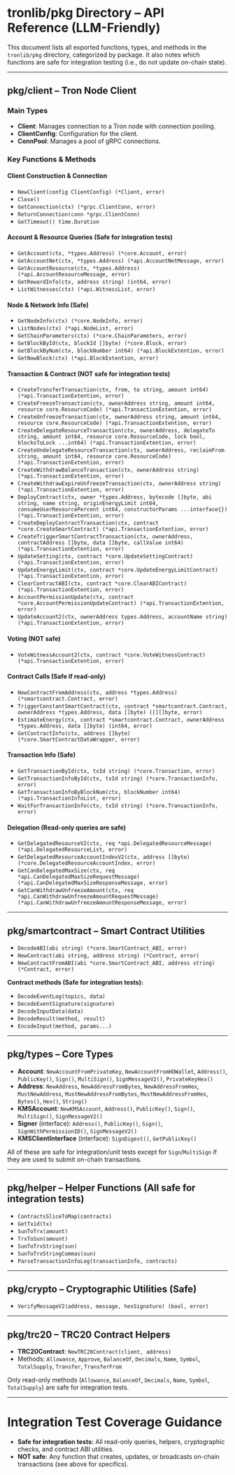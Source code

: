 # tronlib/pkg Directory – API Reference (LLM-Friendly)

This document lists all exported functions, types, and methods in the `tronlib/pkg` directory, categorized by package. It also notes which functions are safe for integration testing (i.e., do not update on-chain state).

---

## pkg/client – Tron Node Client

### Main Types
- **Client**: Manages connection to a Tron node with connection pooling.
- **ClientConfig**: Configuration for the client.
- **ConnPool**: Manages a pool of gRPC connections.

### Key Functions & Methods

#### Client Construction & Connection
- `NewClient(config ClientConfig) (*Client, error)`
- `Close()`
- `GetConnection(ctx) (*grpc.ClientConn, error)`
- `ReturnConnection(conn *grpc.ClientConn)`
- `GetTimeout() time.Duration`

#### Account & Resource Queries (Safe for integration tests)
- `GetAccount(ctx, *types.Address) (*core.Account, error)`
- `GetAccountNet(ctx, *types.Address) (*api.AccountNetMessage, error)`
- `GetAccountResource(ctx, *types.Address) (*api.AccountResourceMessage, error)`
- `GetRewardInfo(ctx, address string) (int64, error)`
- `ListWitnesses(ctx) (*api.WitnessList, error)`

#### Node & Network Info (Safe)
- `GetNodeInfo(ctx) (*core.NodeInfo, error)`
- `ListNodes(ctx) (*api.NodeList, error)`
- `GetChainParameters(ctx) (*core.ChainParameters, error)`
- `GetBlockById(ctx, blockId []byte) (*core.Block, error)`
- `GetBlockByNum(ctx, blockNumber int64) (*api.BlockExtention, error)`
- `GetNowBlock(ctx) (*api.BlockExtention, error)`

#### Transaction & Contract (NOT safe for integration tests)
- `CreateTransferTransaction(ctx, from, to string, amount int64) (*api.TransactionExtention, error)`
- `CreateFreezeTransaction(ctx, ownerAddress string, amount int64, resource core.ResourceCode) (*api.TransactionExtention, error)`
- `CreateUnfreezeTransaction(ctx, ownerAddress string, amount int64, resource core.ResourceCode) (*api.TransactionExtention, error)`
- `CreateDelegateResourceTransaction(ctx, ownerAddress, delegateTo string, amount int64, resource core.ResourceCode, lock bool, blocksToLock ...int64) (*api.TransactionExtention, error)`
- `CreateUndelegateResourceTransaction(ctx, ownerAddress, reclaimFrom string, amount int64, resource core.ResourceCode) (*api.TransactionExtention, error)`
- `CreateWithdrawBalanceTransaction(ctx, ownerAddress string) (*api.TransactionExtention, error)`
- `CreateWithdrawExpireUnfreezeTransaction(ctx, ownerAddress string) (*api.TransactionExtention, error)`
- `DeployContract(ctx, owner *types.Address, bytecode []byte, abi string, name string, originEnergyLimit int64, consumeUserResourcePercent int64, constructorParams ...interface{}) (*api.TransactionExtention, error)`
- `CreateDeployContractTransaction(ctx, contract *core.CreateSmartContract) (*api.TransactionExtention, error)`
- `CreateTriggerSmartContractTransaction(ctx, ownerAddress, contractAddress []byte, data []byte, callValue int64) (*api.TransactionExtention, error)`
- `UpdateSetting(ctx, contract *core.UpdateSettingContract) (*api.TransactionExtention, error)`
- `UpdateEnergyLimit(ctx, contract *core.UpdateEnergyLimitContract) (*api.TransactionExtention, error)`
- `ClearContractABI(ctx, contract *core.ClearABIContract) (*api.TransactionExtention, error)`
- `AccountPermissionUpdate(ctx, contract *core.AccountPermissionUpdateContract) (*api.TransactionExtention, error)`
- `UpdateAccount2(ctx, ownerAddress types.Address, accountName string) (*api.TransactionExtention, error)`

#### Voting (NOT safe)
- `VoteWitnessAccount2(ctx, contract *core.VoteWitnessContract) (*api.TransactionExtention, error)`

#### Contract Calls (Safe if read-only)
- `NewContractFromAddress(ctx, address *types.Address) (*smartcontract.Contract, error)`
- `TriggerConstantSmartContract(ctx, contract *smartcontract.Contract, ownerAddress *types.Address, data []byte) ([][]byte, error)`
- `EstimateEnergy(ctx, contract *smartcontract.Contract, ownerAddress *types.Address, data []byte) (int64, error)`
- `GetContractInfo(ctx, address []byte) (*core.SmartContractDataWrapper, error)`

#### Transaction Info (Safe)
- `GetTransactionById(ctx, txId string) (*core.Transaction, error)`
- `GetTransactionInfoById(ctx, txId string) (*core.TransactionInfo, error)`
- `GetTransactionInfoByBlockNum(ctx, blockNumber int64) (*api.TransactionInfoList, error)`
- `WaitForTransactionInfo(ctx, txId string) (*core.TransactionInfo, error)`

#### Delegation (Read-only queries are safe)
- `GetDelegatedResourceV2(ctx, req *api.DelegatedResourceMessage) (*api.DelegatedResourceList, error)`
- `GetDelegatedResourceAccountIndexV2(ctx, address []byte) (*core.DelegatedResourceAccountIndex, error)`
- `GetCanDelegatedMaxSize(ctx, req *api.CanDelegatedMaxSizeRequestMessage) (*api.CanDelegatedMaxSizeResponseMessage, error)`
- `GetCanWithdrawUnfreezeAmount(ctx, req *api.CanWithdrawUnfreezeAmountRequestMessage) (*api.CanWithdrawUnfreezeAmountResponseMessage, error)`

---

## pkg/smartcontract – Smart Contract Utilities

- `DecodeABI(abi string) (*core.SmartContract_ABI, error)`
- `NewContract(abi string, address string) (*Contract, error)`
- `NewContractFromABI(abi *core.SmartContract_ABI, address string) (*Contract, error)`

**Contract methods (Safe for integration tests):**
- `DecodeEventLog(topics, data)`
- `DecodeEventSignature(signature)`
- `DecodeInputData(data)`
- `DecodeResult(method, result)`
- `EncodeInput(method, params...)`

---

## pkg/types – Core Types

- **Account**: `NewAccountFromPrivateKey`, `NewAccountFromHDWallet`, `Address()`, `PublicKey()`, `Sign()`, `MultiSign()`, `SignMessageV2()`, `PrivateKeyHex()`
- **Address**: `NewAddress`, `NewAddressFromBytes`, `NewAddressFromHex`, `MustNewAddress`, `MustNewAddressFromBytes`, `MustNewAddressFromHex`, `Bytes()`, `Hex()`, `String()`
- **KMSAccount**: `NewKMSAccount`, `Address()`, `PublicKey()`, `Sign()`, `MultiSign()`, `SignMessageV2()`
- **Signer** (interface): `Address()`, `PublicKey()`, `Sign()`, `SignWithPermissionID()`, `SignMessageV2()`
- **KMSClientInterface** (interface): `SignDigest()`, `GetPublicKey()`

All of these are safe for integration/unit tests except for `Sign`/`MultiSign` if they are used to submit on-chain transactions.

---

## pkg/helper – Helper Functions (All safe for integration tests)

- `ContractsSliceToMap(contracts)`
- `GetTxid(tx)`
- `SunToTrx(amount)`
- `TrxToSun(amount)`
- `SunToTrxString(sun)`
- `SunToTrxStringCommas(sun)`
- `ParseTransactionInfoLog(transactionInfo, contracts)`

---

## pkg/crypto – Cryptographic Utilities (Safe)

- `VerifyMessageV2(address, message, hexSignature) (bool, error)`

---

## pkg/trc20 – TRC20 Contract Helpers

- **TRC20Contract**: `NewTRC20Contract(client, address)`
- Methods: `Allowance`, `Approve`, `BalanceOf`, `Decimals`, `Name`, `Symbol`, `TotalSupply`, `Transfer`, `TransferFrom`

Only read-only methods (`Allowance`, `BalanceOf`, `Decimals`, `Name`, `Symbol`, `TotalSupply`) are safe for integration tests.

---

# Integration Test Coverage Guidance

- **Safe for integration tests:** All read-only queries, helpers, cryptographic checks, and contract ABI utilities.
- **NOT safe:** Any function that creates, updates, or broadcasts on-chain transactions (see above for specifics). 